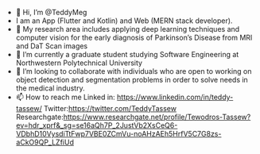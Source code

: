 - 👋 Hi, I’m @TeddyMeg
- I am an App (Flutter and Kotlin) and Web (MERN stack developer). 
- 👀 My research area includes applying deep learning techniques and computer vision for the early diagnosis of Parkinson’s Disease from MRI and DaT Scan images
- 🌱 I’m currently a graduate student studying Software Engineering at Northwestern Polytechnical University
- 💞️ I’m looking to collaborate with individuals who are open to working on object detection and segmentation problems in order to solve needs in the medical industry.
- 📫 How to reach me Linked in: https://www.linkedin.com/in/teddy-tassew/ Twitter:https://twitter.com/TeddyTassew Researchgate:https://www.researchgate.net/profile/Tewodros-Tassew?ev=hdr_xprf&_sg=se16aQh7P_2JustVb2XsCeQ6-VDbhD10VysdiTtFwp7VBE0ZCmVu-noAHzAEh5HrfV5C7G8zs-aCkO9QP_LZfiUd

<!---
TeddyMeg/TeddyMeg is a ✨ special ✨ repository because its `README.md` (this file) appears on your GitHub profile.
You can click the Preview link to take a look at your changes.
--->
